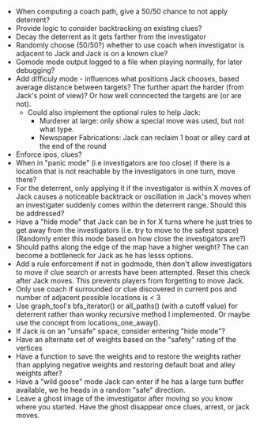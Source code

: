 * When computing a coach path, give a 50/50 chance to not apply deterrent?
* Provide logic to consider backtracking on existing clues?
* Decay the deterrent as it gets farther from the investigator
* Randomly choose (50/50?) whether to use coach when investigator is adjacent to Jack and Jack is on a known clue? 
* Gomode mode output logged to a file when playing normally, for later debugging?
* Add difficuly mode - influences what positions Jack chooses, based average distance between targets?  The further apart the harder (from Jack's point of view)?  Or how well conncected the targets are (or are not).
	* Could also implement the optional rules to help Jack:
		* Murderer at large: only show a special move was used, but not what type.
		* Newspaper Fabrications: Jack can reclaim 1 boat or alley card at the end of the round
* Enforce ipos, clues?
* When in "panic mode" (i.e investigators are too close) if there is a location that is not reachable by the investigators in one turn, move there?
* For the deterrent, only applying it if the investigator is within X moves of Jack causes a noticeable backtrack or oscillation in Jack's moves when an investigater suddenly comes within the deterrent range. Should this be addressed?
* Have a "hide mode" that Jack can be in for X turns where he just tries to get away from the investigators (i.e. try to move to the safest space) (Randomly enter this mode based on how close the investigators are?)
* Should paths along the edge of the map have a higher weight?   The can become a bottleneck for Jack as he has lesss options.
* Add a rule enforcement if not in godmode, then don't allow investigators to move if clue search or arrests have been attempted.  Reset this check after Jack moves.   This prevents players from forgetting to move Jack.
* Only use coach if surrounded or clue discovered in current pos and number of adjacent possible locations is < 3
* Use graph_tool's bfs_iterator() or all_paths() (with a cutoff value) for deterrent rather than wonky recursive method I implemented.  Or maybe use the concept from locations_one_away().
* If Jack is on an "unsafe" space, consider entering "hide mode"?
* Have an alternate set of weights based on the "safety" rating of the vertices
* Have a function to save the weights and to restore the weights rather than applying negative weights and restoring default boat and alley weights after?
* Have a "wild goose" mode Jack can enter if he has a large turn buffer available, we he heads in a random "safe" direction.
* Leave a ghost image of the imvestigator after moving so you know where you started. Have the ghost disappear once clues, arrest, or jack moves.


